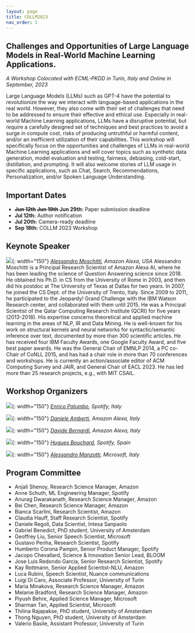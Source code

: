 ```yaml
---
layout: page
title: COLLM2023
nav_order: 1
---
```


## Challenges and Opportunities of Large Language Models in Real-World Machine Learning Applications.
<em> A Workshop Colocated with ECML-PKDD in Turin, Italy and Online in September, 2023 </em>


Large Language Models (LLMs) such as GPT-4 have the potential to revolutionize the
way we interact with language-based applications in the real world. However, they also
come with their set of challenges that need to be addressed to ensure their effective
and ethical use. Especially in real-world Machine Learning applications, LLMs have a
disruptive potential, but require a carefully designed set of techniques and best
practices to avoid a surge in compute cost, risks of producing untruthful or harmful
content, and/or an inefficient utilization of their capabilities.
This workshop will specifically focus on the opportunities and challenges of LLMs in
real-world Machine Learning applications and will cover topics such as synthetic data
generation, model evaluation and testing, fairness, debiasing, cold-start, distillation, and
prompting. It will also welcome stories of LLM usage in specific applications, such as
Chat, Search, Recommendations, Personalization, and/or Spoken Language
Understanding.

## Important Dates

* **~~Jun 12th~~ ~~Jun 19th~~ Jun 29th:** Paper submission deadline
* **Jul 12th:** Author notification
* **Jul 20th:** Camera-ready deadline
* **Sep 18th:** COLLM 2023 Workshop

## Keynote Speaker

![](images/tbd.png){: width="150"}
*[Alessandro Moschitti](https://scholar.google.com/citations?user=vYUDlsEAAAAJ&hl=en), Amazon Alexa, USA*
Alessandro Moschitti is a Principal Research Scientist of Amazon Alexa AI, where he
has been leading the science of Question Answering science since 2018. He obtained his
Ph.D. in CS from the University of Rome in 2003, and then did his postdoc at The University
of Texas at Dallas for two years. In 2007, he joined the CS Dept. of the University of Trento,
Italy. Since 2009 to 2011, he participated to the Jeopardy! Grand Challenge with the IBM
Watson Research center, and collaborated with them until 2015. He was a Principal
Scientist of the Qatar Computing Research Institute (QCRI) for five years (2013-2018). His
expertise concerns theoretical and applied machine learning in the areas of NLP, IR and
Data Mining. He is well-known for his work on structural kernels and neural networks for
syntactic/semantic inference over text, documented by more than 300 scientific articles. He
has received four IBM Faculty Awards, one Google Faculty Award, and five best paper
awards. He was the General Chair of EMNLP 2014, a PC co-Chair of CoNLL 2015, and has
had a chair role in more than 70 conferences and workshops. He is currently an
action/associate editor of ACM Computing Survey and JAIR, and General Chair of EACL 2023. 
He has led more than 25 research projects, e.g., with MIT CSAIL.

<!---

## Panel

![](images/tbd.png){: width="150"}
*[Ann Clifton](http://blender.cs.illinois.edu/hengji.html), Spotify, USA*

![](images/tbd.png){: width="150"}
*[Wael Hamza](http://blender.cs.illinois.edu/hengji.html), Amazon Alexa, USA*

![](images/tbd.png){: width="150"}
*[TBD](http://blender.cs.illinois.edu/hengji.html), Spotify, USA*

![](images/tbd.png){: width="150"}
*[TBD](http://blender.cs.illinois.edu/hengji.html), Spotify, USA*
--->


## Workshop Organizers

![](images/tbd.jpeg){: width="150"}
*[Enrico Palumbo](https://www.linkedin.com/in/enrico-palumbo-0272baa8/), Spotify, Italy*

![](images/tbd.jpeg){: width="150"}
*[Daniele Amberti](https://www.linkedin.com/in/damberti/), Amazon Alexa, Italy*

![](images/tbd.jpeg){: width="150"}
*[Davide Bernardi](https://www.linkedin.com/in/bernardid/), Amazon Alexa, Italy*

![](images/tbd.jpeg){: width="150"}
*[Hugues Bouchard](https://www.linkedin.com/in/hugues-bouchard-6939822/), Spotify, Spain*

![](images/tbd.png){: width="150"}
*[Alessandro Manzotti](https://www.linkedin.com/in/amanzotti/), Microsoft, Italy*


## Program Committee

* Anjali Shenoy, Research Science Manager, Amazon
* Anne Schuth, ML Engineering Manager, Spotify
* Anurag Dwarakanath, Research Science Manager, Amazon
* Bei Chen, Research Science Manager, Amazon
* Bianca Scarlini, Research Scientist, Amazon
* Claudia Hauff, Staff Research Scientist, Spotify
* Daniele Regoli, Data Scientist, Intesa Sanpaolo
* Gabriel Benedict, PhD student, University of Amsterdam
* Geoffrey Liu, Senior Speech Scientist, Microsoft
* Gustavo Penha, Research Scientist, Spotify
* Humberto Corona Pampin, Senior Product Manager, Spotify
* Jacopo Chevallard, Science & Innovation Senior Lead, BLOOM
* Jose Luis Redondo Garcia, Senior Research Scientist, Spotify
* Kay Rottmann, Senior Applied Scientist-NLU, Amazon
* Luca Rubini, Speech Scientist, Nuance communications
* Luigi Di Caro, Associate Professor, University of Turin
* Maria Minakova, Research Science Manager, Amazon
* Melanie Bradford, Research Science Manager, Amazon
* Piyush Behre, Applied Science Manager, Microsoft
* Sharman Tan, Applied Scientist, Microsoft
* Thilina Rajapakse, PhD student, University of Amsterdam
* Thong Nguyen, PhD student, University of Amsterdam
* Valerio Basile, Assistant Professor, University of Turin

